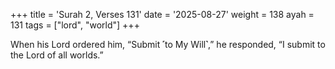 +++
title = 'Surah 2, Verses 131'
date = '2025-08-27'
weight = 138
ayah = 131
tags = ["lord", "world"]
+++

When his Lord ordered him, “Submit ˹to My Will˺,” he responded, “I submit to the Lord of all worlds.”
